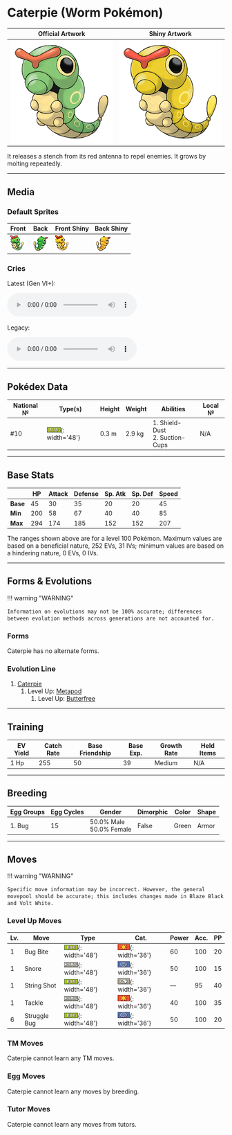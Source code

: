 # Caterpie (Worm Pokémon)

| Official Artwork | Shiny Artwork |
| --- | --- |
| ![Official Artwork](../assets/sprites/caterpie/official_artwork.png) | ![Shiny Artwork](../assets/sprites/caterpie/official_artwork_shiny.png) |

It releases a stench from its red antenna to repel enemies. It grows by molting repeatedly.

---

## Media

### Default Sprites

| Front | Back | Front Shiny | Back Shiny |
| --- | --- | --- | --- |
| ![Front](../assets/sprites/caterpie/front.gif) | ![Back](../assets/sprites/caterpie/back.gif) | ![Front Shiny](../assets/sprites/caterpie/front_shiny.gif) | ![Back Shiny](../assets/sprites/caterpie/back_shiny.gif) |

### Cries

Latest (Gen VI+):

<audio controls>
<source src='../../assets/cries/caterpie/latest.ogg' type='audio/ogg'>
  Your browser does not support the audio element.
</audio>

Legacy:

<audio controls>
<source src='../../assets/cries/caterpie/legacy.ogg' type='audio/ogg'>
  Your browser does not support the audio element.
</audio>

---

## Pokédex Data

| National № | Type(s) | Height | Weight | Abilities | Local № |
|------------|---------|--------|--------|-----------|---------|
| #10 | ![bug](../assets/types/bug.png){: width='48'} | 0.3 m | 2.9 kg | 1. Shield-Dust<br>2. Suction-Cups | N/A |

---

## Base Stats
|   | HP | Attack | Defense | Sp. Atk | Sp. Def | Speed |
|---|----|--------|---------|---------|---------|-------|
| **Base** | 45 | 30 | 35 | 20 | 20 | 45 |
| **Min** | 200 | 58 | 67 | 40 | 40 | 85 |
| **Max** | 294 | 174 | 185 | 152 | 152 | 207 |

The ranges shown above are for a level 100 Pokémon. Maximum values are based on a beneficial nature, 252 EVs, 31 IVs; minimum values are based on a hindering nature, 0 EVs, 0 IVs.

---

## Forms & Evolutions

!!! warning "WARNING"

    Information on evolutions may not be 100% accurate; differences between evolution methods across generations are not accounted for.

### Forms

Caterpie has no alternate forms.

### Evolution Line

1. [Caterpie](caterpie.md/)
    1. Level Up: [Metapod](metapod.md/)
        1. Level Up: [Butterfree](butterfree.md/)





---

## Training

| EV Yield | Catch Rate | Base Friendship | Base Exp. | Growth Rate | Held Items |
|----------|------------|-----------------|-----------|-------------|------------|
| 1 Hp | 255 | 50 | 39 | Medium | N/A |

---

## Breeding

| Egg Groups | Egg Cycles | Gender | Dimorphic | Color | Shape |
|------------|------------|--------|-----------|-------|-------|
| 1. Bug | 15 | 50.0% Male<br>50.0% Female | False | Green | Armor |

---

## Moves

!!! warning "WARNING"

    Specific move information may be incorrect. However, the general movepool should be accurate; this includes changes made in Blaze Black and Volt White.

### Level Up Moves

| Lv. | Move | Type | Cat. | Power | Acc. | PP |
| --- | --- | --- | --- | --- | --- | --- |
| 1 | Bug Bite | ![bug](../assets/types/bug.png){: width='48'} | ![physical](../assets/move_category/physical.png){: width='36'} | 60 | 100 | 20 |
| 1 | Snore | ![normal](../assets/types/normal.png){: width='48'} | ![special](../assets/move_category/special.png){: width='36'} | 50 | 100 | 15 |
| 1 | String Shot | ![bug](../assets/types/bug.png){: width='48'} | ![status](../assets/move_category/status.png){: width='36'} | — | 95 | 40 |
| 1 | Tackle | ![normal](../assets/types/normal.png){: width='48'} | ![physical](../assets/move_category/physical.png){: width='36'} | 40 | 100 | 35 |
| 6 | Struggle Bug | ![bug](../assets/types/bug.png){: width='48'} | ![special](../assets/move_category/special.png){: width='36'} | 50 | 100 | 20 |

### TM Moves

Caterpie cannot learn any TM moves.
### Egg Moves

Caterpie cannot learn any moves by breeding.
### Tutor Moves

Caterpie cannot learn any moves from tutors.
